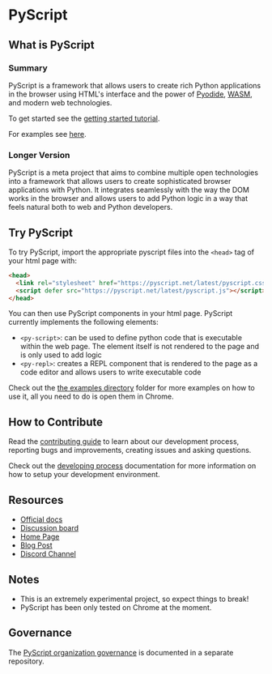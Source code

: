 # PyScript

## What is PyScript

### Summary

PyScript is a framework that allows users to create rich Python applications in the browser using HTML's interface and the power of [Pyodide](https://pyodide.org/en/stable/), [WASM](https://webassembly.org/), and modern web technologies.

To get started see the [getting started tutorial](docs/tutorials/getting-started.md).

For examples see [here](examples).

### Longer Version

PyScript is a meta project that aims to combine multiple open technologies into a framework that allows users to create sophisticated browser applications with Python. It integrates seamlessly with the way the DOM works in the browser and allows users to add Python logic in a way that feels natural both to web and Python developers.

## Try PyScript

To try PyScript, import the appropriate pyscript files into the `<head>` tag of your html page with:

```html
<head>
  <link rel="stylesheet" href="https://pyscript.net/latest/pyscript.css" />
  <script defer src="https://pyscript.net/latest/pyscript.js"></script>
</head>
```

You can then use PyScript components in your html page. PyScript currently implements the following elements:

- `<py-script>`: can be used to define python code that is executable within the web page. The element itself is not rendered to the page and is only used to add logic
- `<py-repl>`: creates a REPL component that is rendered to the page as a code editor and allows users to write executable code

Check out the [the examples directory](examples) folder for more examples on how to use it, all you need to do is open them in Chrome.

## How to Contribute

Read the [contributing guide](CONTRIBUTING.md) to learn about our development process, reporting bugs and improvements, creating issues and asking questions.

Check out the [developing process](https://docs.pyscript.net/latest/development/developing.html) documentation for more information on how to setup your development environment.

## Resources

- [Official docs](https://docs.pyscript.net)
- [Discussion board](https://community.anaconda.cloud/c/tech-topics/pyscript)
- [Home Page](https://pyscript.net/)
- [Blog Post](https://engineering.anaconda.com/2022/04/welcome-pyscript.html)
- [Discord Channel](https://discord.gg/BYB2kvyFwm)

## Notes

- This is an extremely experimental project, so expect things to break!
- PyScript has been only tested on Chrome at the moment.

## Governance

The [PyScript organization governance](https://github.com/pyscript/governance) is documented in a separate repository.
